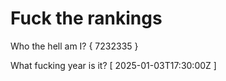 # Fuck the rankings

Who the hell am I?
{ 7232335 }

What fucking year is it?
[ 2025-01-03T17:30:00Z ]

